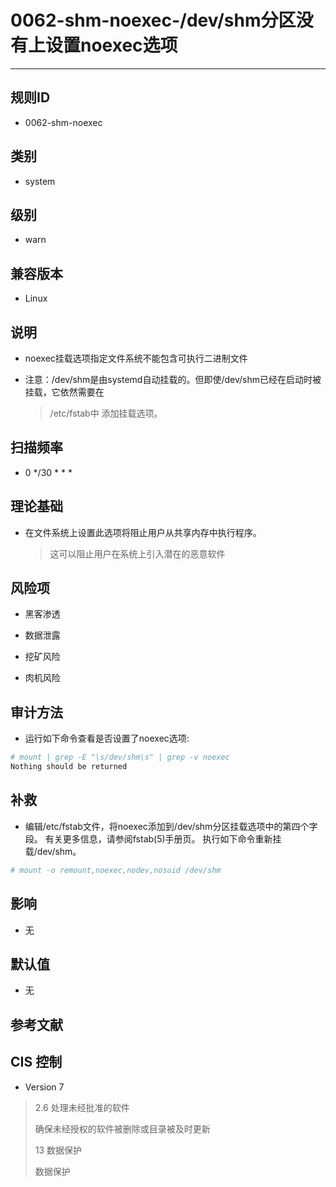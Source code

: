 # 0062-shm-noexec-/dev/shm分区没有上设置noexec选项
---

## 规则ID

- 0062-shm-noexec


## 类别

- system


## 级别

- warn


## 兼容版本


- Linux




## 说明


- noexec挂载选项指定文件系统不能包含可执行二进制文件
>



- 注意：/dev/shm是由systemd自动挂载的。但即使/dev/shm已经在启动时被挂载，它依然需要在
    >
    >   /etc/fstab中 添加挂载选项。



## 扫描频率
- 0 */30 * * *

## 理论基础


- 在文件系统上设置此选项将阻止用户从共享内存中执行程序。
    >
    >   这可以阻止用户在系统上引入潜在的恶意软件






## 风险项


- 黑客渗透



- 数据泄露



- 挖矿风险



- 肉机风险



## 审计方法
- 运行如下命令查看是否设置了noexec选项:

```bash
# mount | grep -E "\s/dev/shm\s" | grep -v noexec
Nothing should be returned
```



## 补救
- 编辑/etc/fstab文件，将noexec添加到/dev/shm分区挂载选项中的第四个字段。
有关更多信息，请参阅fstab(5)手册页。
执行如下命令重新挂载/dev/shm。
```bash
# mount -o remount,noexec,nodev,nosuid /dev/shm
```



## 影响


- 无




## 默认值


- 无




## 参考文献


## CIS 控制


- Version 7

> 2.6 处理未经批准的软件
>
> 确保未经授权的软件被删除或目录被及时更新
>
> 13 数据保护
>
> 数据保护


